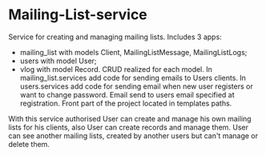 # Mailing-List-service
Service for creating and managing mailing lists.
Includes 3 apps:
- mailing_list with models Client, MailingListMessage, MailingListLogs;
- users with model User;
- vlog with model Record.
CRUD realized for each model.
In mailing_list.services add code for sending emails to Users clients.
In users.services add code for sending email when new user registers or want to change password. Email send to users email specified at registration.
Front part of the project located in templates paths.

With this service authorised User can create and manage his own mailing lists for his clients, also User can create records and manage them. User can see another mailing lists, created by another users but can't manage or delete them.
